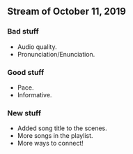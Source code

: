 ## Stream of October 11, 2019

### Bad stuff

- Audio quality.
- Pronunciation/Enunciation.

### Good stuff

- Pace.
- Informative.

### New stuff

- Added song title to the scenes.
- More songs in the playlist.
- More ways to connect!
